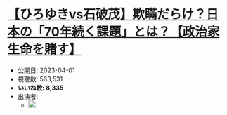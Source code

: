# [【ひろゆきvs石破茂】欺瞞だらけ？日本の「70年続く課題」とは？【政治家生命を賭す】](https://www.youtube.com/watch?v=1rRdRnu_0xQ)
-   公開日: 2023-04-01
-   視聴数: 563,531
-   **いいね数: 8,335**
-   出演者: 
    - [![](https://img.youtube.com/vi/1rRdRnu_0xQ/hqdefault.jpg)](https://www.youtube.com/watch?v=1rRdRnu_0xQ)
